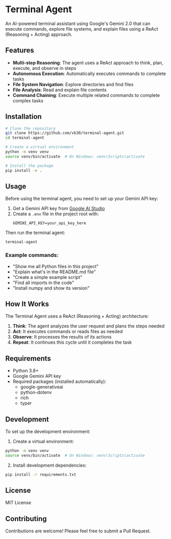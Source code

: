 # Terminal Agent

An AI-powered terminal assistant using Google's Gemini 2.0 that can execute commands, explore file systems, and explain files using a ReAct (Reasoning + Acting) approach.

## Features

- **Multi-step Reasoning**: The agent uses a ReAct approach to think, plan, execute, and observe in steps
- **Autonomous Execution**: Automatically executes commands to complete tasks
- **File System Navigation**: Explore directories and find files
- **File Analysis**: Read and explain file contents
- **Command Chaining**: Execute multiple related commands to complete complex tasks

## Installation

```bash
# Clone the repository
git clone https://github.com/vb30/terminal-agent.git
cd terminal-agent

# Create a virtual environment
python -m venv venv
source venv/bin/activate  # On Windows: venv\Scripts\activate

# Install the package
pip install -e .
```

## Usage

Before using the terminal agent, you need to set up your Gemini API key:

1. Get a Gemini API key from [Google AI Studio](https://makersuite.google.com/)
2. Create a `.env` file in the project root with:
   ```
   GEMINI_API_KEY=your_api_key_here
   ```

Then run the terminal agent:

```bash
terminal-agent
```

### Example commands:

- "Show me all Python files in this project"
- "Explain what's in the README.md file"
- "Create a simple example script"
- "Find all imports in the code"
- "Install numpy and show its version"

## How It Works

The Terminal Agent uses a ReAct (Reasoning + Acting) architecture:

1. **Think**: The agent analyzes the user request and plans the steps needed
2. **Act**: It executes commands or reads files as needed
3. **Observe**: It processes the results of its actions
4. **Repeat**: It continues this cycle until it completes the task

## Requirements

- Python 3.8+
- Google Gemini API key
- Required packages (installed automatically):
  - google-generativeai
  - python-dotenv
  - rich
  - typer

## Development

To set up the development environment:

1. Create a virtual environment:
```bash
python -m venv venv
source venv/bin/activate  # On Windows: venv\Scripts\activate
```

2. Install development dependencies:
```bash
pip install -r requirements.txt
```

## License

MIT License

## Contributing

Contributions are welcome! Please feel free to submit a Pull Request.
